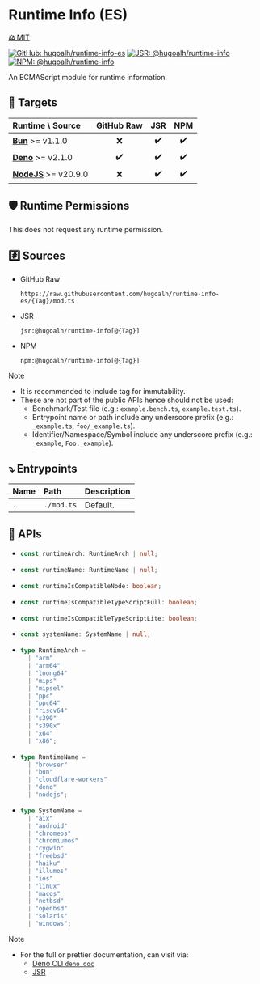 # Runtime Info (ES)

[**⚖️** MIT](./LICENSE.md)

[![GitHub: hugoalh/runtime-info-es](https://img.shields.io/github/v/release/hugoalh/runtime-info-es?label=hugoalh/runtime-info-es&labelColor=181717&logo=github&logoColor=ffffff&sort=semver&style=flat "GitHub: hugoalh/runtime-info-es")](https://github.com/hugoalh/runtime-info-es)
[![JSR: @hugoalh/runtime-info](https://img.shields.io/jsr/v/@hugoalh/runtime-info?label=@hugoalh/runtime-info&labelColor=F7DF1E&logo=jsr&logoColor=000000&style=flat "JSR: @hugoalh/runtime-info")](https://jsr.io/@hugoalh/runtime-info)
[![NPM: @hugoalh/runtime-info](https://img.shields.io/npm/v/@hugoalh/runtime-info?label=@hugoalh/runtime-info&labelColor=CB3837&logo=npm&logoColor=ffffff&style=flat "NPM: @hugoalh/runtime-info")](https://www.npmjs.com/package/@hugoalh/runtime-info)

An ECMAScript module for runtime information.

## 🎯 Targets

| **Runtime \\ Source** | **GitHub Raw** | **JSR** | **NPM** |
|:--|:-:|:-:|:-:|
| **[Bun](https://bun.sh/)** >= v1.1.0 | ❌ | ✔️ | ✔️ |
| **[Deno](https://deno.land/)** >= v2.1.0 | ✔️ | ✔️ | ✔️ |
| **[NodeJS](https://nodejs.org/)** >= v20.9.0 | ❌ | ✔️ | ✔️ |

## 🛡️ Runtime Permissions

This does not request any runtime permission.

## #️⃣ Sources

- GitHub Raw
  ```
  https://raw.githubusercontent.com/hugoalh/runtime-info-es/{Tag}/mod.ts
  ```
- JSR
  ```
  jsr:@hugoalh/runtime-info[@{Tag}]
  ```
- NPM
  ```
  npm:@hugoalh/runtime-info[@{Tag}]
  ```

> [!NOTE]
> - It is recommended to include tag for immutability.
> - These are not part of the public APIs hence should not be used:
>   - Benchmark/Test file (e.g.: `example.bench.ts`, `example.test.ts`).
>   - Entrypoint name or path include any underscore prefix (e.g.: `_example.ts`, `foo/_example.ts`).
>   - Identifier/Namespace/Symbol include any underscore prefix (e.g.: `_example`, `Foo._example`).

## ⤵️ Entrypoints

| **Name** | **Path** | **Description** |
|:--|:--|:--|
| `.` | `./mod.ts` | Default. |

## 🧩 APIs

- ```ts
  const runtimeArch: RuntimeArch | null;
  ```
- ```ts
  const runtimeName: RuntimeName | null;
  ```
- ```ts
  const runtimeIsCompatibleNode: boolean;
  ```
- ```ts
  const runtimeIsCompatibleTypeScriptFull: boolean;
  ```
- ```ts
  const runtimeIsCompatibleTypeScriptLite: boolean;
  ```
- ```ts
  const systemName: SystemName | null;
  ```
- ```ts
  type RuntimeArch =
    | "arm"
    | "arm64"
    | "loong64"
    | "mips"
    | "mipsel"
    | "ppc"
    | "ppc64"
    | "riscv64"
    | "s390"
    | "s390x"
    | "x64"
    | "x86";
  ```
- ```ts
  type RuntimeName =
    | "browser"
    | "bun"
    | "cloudflare-workers"
    | "deno"
    | "nodejs";
  ```
- ```ts
  type SystemName =
    | "aix"
    | "android"
    | "chromeos"
    | "chromiumos"
    | "cygwin"
    | "freebsd"
    | "haiku"
    | "illumos"
    | "ios"
    | "linux"
    | "macos"
    | "netbsd"
    | "openbsd"
    | "solaris"
    | "windows";
  ```

> [!NOTE]
> - For the full or prettier documentation, can visit via:
>   - [Deno CLI `deno doc`](https://docs.deno.com/runtime/reference/cli/doc/)
>   - [JSR](https://jsr.io/@hugoalh/runtime-info)
